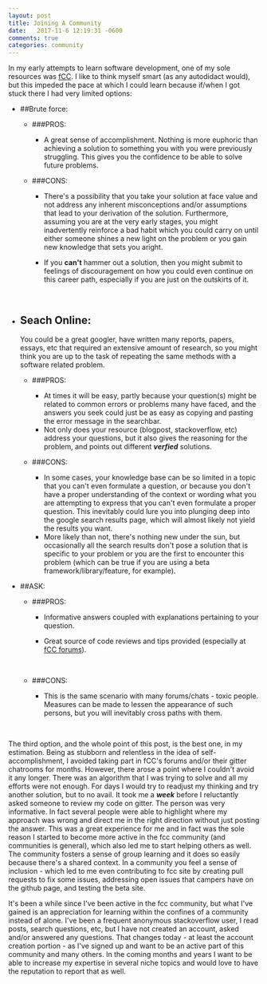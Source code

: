 ```yaml
---
layout: post
title: Joining A Community
date:   2017-11-6 12:19:31 -0600
comments: true
categories: community
---
```



In my early attempts to learn software development, one of my sole resources was [fCC](https://www.freecodecamp.org). I like to think myself smart (as any autodidact would), but this impeded the pace at which I could learn because if/when I got stuck there I had very limited options:

* ##Brute force:

  * ###PROS:

    * A great sense of accomplishment. Nothing is more euphoric than achieving a solution to something you with you were previously struggling. This gives you the confidence to be able to solve future problems.

  * ###CONS:

    * There's a possibility that you take your solution at face value and not address any inherent misconceptions and/or assumptions that lead to your derivation of the solution. Furthermore, assuming you are at the very early stages, you might inadvertently reinforce a bad habit which you could carry on until either someone shines a new light on the problem or you gain new knowledge that sets you aright.

    * If you **can't** hammer out a solution, then you might submit to feelings of discouragement on how you could even continue on this career path, especially if you are just on the outskirts of it.

      ​



* ## Seach Online:

  You could be a great googler, have written many reports, papers, essays, etc that required an extensive amount of research, so you might think you are up to the task of repeating the same methods with a software related problem.

  * ###PROS:

    * At times it will be easy, partly because your question(s) might be related to common errors or problems many have faced, and the answers you seek could just be as easy as copying and pasting the error message in the searchbar.
    * Not only does your resource (blogpost, stackoverflow, etc) address your questions, but it also gives the reasoning for the problem, and points out different ***verfied*** solutions.

  * ###CONS:

    * In some cases, your knowledge base can be so limited in a topic that you can't even formulate a question, or because you don't have a proper understanding of the context or wording what you are attempting to express that you can't even formulate a proper question. This inevitably could lure you into plunging deep into the google search results page, which will almost likely not yield the results you want.
    * More likely than not, there's nothing new under the sun, but occasionally all the search results don't pose a solution that is specific to your problem or you are the first to encounter this problem (which can be true if you are using a beta framework/library/feature, for example).

* ##ASK:

  * ###PROS:

    * Informative answers coupled with explanations pertaining to your question. 

    * Great source of code reviews and tips provided (especially at [fCC forums]()).

      ​

  * ###CONS:

    * This is the same scenario with many forums/chats - toxic people. Measures can be made to lessen the appearance of such persons, but you will inevitably cross paths with them.

    ​

The third option, and the whole point of this post, is the best one, in my estimation. Being as stubborn and relentless in the idea of self-accomplishment, I avoided taking part in fCC's forums and/or their gitter chatrooms for months. However, there arose a point where I couldn't avoid it any longer. There was an algorithm that I was trying to solve and all my efforts were not enough. For days I would try to readjust my thinking and try another solution, but to no avail. It took me a ***week*** before I reluctantly asked someone to review my code on gitter. The person was very informative. In fact several people were able to highlight where my approach was wrong and direct me in the right direction without just posting the answer. This was a great experience for me and in fact was the sole reason I started to become more active in the fcc community (and communities is general), which also led me to start helping others as well. The community fosters a sense of group learning and it does so easily because there's a shared context. In a community you feel a sense of inclusion - which led to me even contributing to fcc site by creating pull requests to fix some issues, addressing open issues that campers have on the github page, and testing the beta site.


It's been a while since I've been active in the fcc community, but what I've gained is an appreciation for learning within the confines of a community instead of alone. I've been a frequent anonymous stackoverflow user, I read posts, search questions, etc, but I have not created an account, asked and/or answered any questions. That changes today - at least the account creation portion - as I've signed up and want to be an active part of this community and many others. In the coming months and years I want to be able to increase my expertise in several niche topics and would love to have the reputation to report that as well.